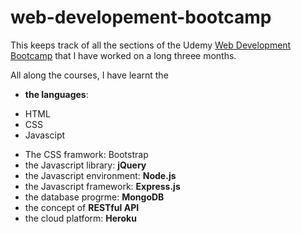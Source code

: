 # web-developement-bootcamp

This keeps track of all the sections of the Udemy [Web Development Bootcamp](https://www.udemy.com/course/the-web-developer-bootcamp/) that I have worked on a long threee months.

All along the courses, I have learnt the
* **the languages**:
- HTML
- CSS
- Javascipt
* The CSS framwork: Bootstrap
* the Javascript library: **jQuery**
* the Javascript environment: **Node.js**
* the Javascript framework: **Express.js**
* the database progrme: **MongoDB**
* the concept of **RESTful API**
* the cloud platform: **Heroku**

